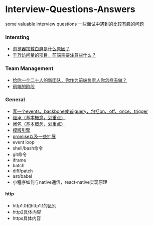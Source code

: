 # Interview-Questions-Answers

some valuable interview questions
一些面试中遇到的比较有趣的问题

### Intersting

- [浏览器加载白屏是什么原因？](/WhiteScreen.md)
- [千万访问量的项目，前端需要注意些什么？](/DozensOfVisits.md)

### Team Management
- [给你一个二十人的新团队，你作为前端负责人你怎样去做？](/Team.md)
- [前端的阶段](/Stages.md)

### General

- [写一个events，backbone或者jquery，包括on、off、once、trigger](/Events.md)
- [继承（基本概念，划重点）](/Inherit.md)
- [闭包（基本概念，划重点）](/Clojure.md)
- [模版引擎](/Template.md)
- [promise以及一些扩展](/Promise.md)
- event loop
- shell/bash命令
- git命令
- iframe
- batch
- diff/patch
- ast/babel
- 小程序如何与native通信，react-native实现原理

#### http
- http1.0和http1.1的区别
- http2具体内容
- https具体内容